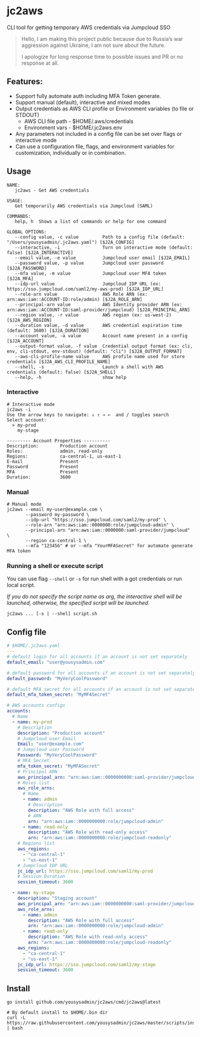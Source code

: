 # jc2aws
CLI tool for getting temporary AWS credentials via Jumpcloud SSO

> Hello, I am making this project public because due to Russia’s war aggression against Ukraine, I am not sure about the future.
>
> I apologize for long response time to possible issues and PR or no response at all.

## Features:
- Support fully automate auth including MFA Token generate.
- Support manual (default), interactive and mixed modes
- Output credentials as AWS CLI profile or Environment variables (to file or STDOUT)
  - AWS CLI file path - $HOME/.aws/credentials
  - Environment vars - $HOME/.jc2aws.env
- Any parameters not included in a config file can be set over flags or interactive mode
- Can use a configuration file, flags, and environment variables for customization, individually or in combination.


## Usage
```
NAME:
   jc2aws - Get AWS credentials

USAGE:
   Get temporarily AWS credentials via Jumpcloud (SAML)

COMMANDS:
   help, h  Shows a list of commands or help for one command

GLOBAL OPTIONS:
   --config value, -c value         Path to a config file (default: "/Users/yousysadmin/.jc2aws.yaml") [$J2A_CONFIG]
   --interactive, -i                Turn on interactive mode (default: false) [$J2A_INTERACTIVE]
   --email value, -e value          Jumpcloud user email [$J2A_EMAIL]
   --password value, -p value       Jumpcloud user password [$J2A_PASSWORD]
   --mfa value, -m value            Jumpcloud user MFA token [$J2A_MFA]
   --idp-url value                  Jumpcloud IDP URL (ex: https://sso.jumpcloud.com/saml2/my-aws-prod) [$J2A_IDP_URL]
   --role-arn value                 AWS Role ARN (ex: arn:aws:iam::ACCOUNT-ID:role/admin) [$J2A_ROLE_ARN]
   --principal-arn value            AWS Identity provider ARN (ex: arn:aws:iam::ACCOUNT-ID:saml-provider/jumpcloud) [$J2A_PRINCIPAL_ARN]
   --region value, -r value         AWS region (ex: us-west-2) [$J2A_AWS_REGION]
   --duration value, -d value       AWS credential expiration time (default: 3600) [$J2A_DURATION]
   --account value, -a value        Account name present in a config [$J2A_ACCOUNT]
   --output-format value, -f value  Credential output format (ex: cli, env, cli-stdout, env-stdout) (default: "cli") [$J2A_OUTPUT_FORMAT]
   --aws-cli-profile-name value     AWS profile name used for store credentials [$J2A_AWS_CLI_PROFILE_NAME]
   --shell, -s                      Launch a shell with AWS credentials (default: false) [$J2A_SHELL]
   --help, -h                       show help
```
### Interactive
```shell
# Interactive mode 
jc2aws -i
Use the arrow keys to navigate: ↓ ↑ → ←  and / toggles search
Select account:
  > my-prod
    my-stage

--------- Account Properties ----------
Description:        Production account
Roles:              admin, read-only
Regions:            ca-central-1, us-east-1
E-mail              Present
Password            Present
MFA                 Present
Duration:           3600
```

### Manual
```shell
# Manual mode 
jc2aws --email my-user@example.com \
       --password my-password \
       --idp-url "https://sso.jumpcloud.com/saml2/my-prod" \
       --role-arn "arn:aws:iam::0000000:role/jumpcloud-admin" \
       --principal-arn "arn:aws:iam::0000000:saml-provider/jumpcloud" \
       --region ca-central-1 \
       --mfa "123456" # or --mfa "YourMFASecret" for automate generate MFA token
```

### Running a shell or execute script
You can use flag `--shell` or `-s` for run shell with a got credentials or run local script.

_If you do not specify the script name as arg, the interactive shell will be launched, otherwise, the specified script will be launched._
```shell
jc2aws ... [-s | --shel] script.sh
```

## Config file
```yaml
# $HOME/.jc2aws.yaml
---
# default login for all accounts if an account is not set separately
default_email: "user@yousysadmin.com"

# default password for all accounts if an account is not set separately
default_password: "MyVeryCoolPassword"

# default MFA secret for all accounts if an account is not set separately
default_mfa_token_secret: "MyMFASecret"

# AWS accounts configs
accounts:
  # Name
  - name: my-prod
    # Description
    description: "Production account"
    # Jumpcloud user Email
    Email: "user@example.com"
    # Jumpcloud user Password
    Password: "MyVeryCoolPassword"
    # MFA Secret
    mfa_token_secret: "MyMFASecret"
    # Principal ARN
    aws_principal_arn: "arn:aws:iam::0000000000:saml-provider/jumpcloud"
    # Roles list
    aws_role_arns:
      # Name
      - name: admin
        # Description
        description: "AWS Role with full access"
        # ARN
        arn: "arn:aws:iam::0000000000:role/jumpcloud-admin"
      - name: read-only
        description: "AWS Role with read-only access"
        arn: "arn:aws:iam::0000000000:role/jumpcloud-readonly"
    # Regions list
    aws_regions:
      - "ca-central-1"
      - "us-east-1"
    # Jumpcloud IDP URL
    jc_idp_url: https://sso.jumpcloud.com/saml2/my-prod
    # Session Duration
    session_timeout: 3600

  - name: my-stage
    description: "Staging account"
    aws_principal_arn: "arn:aws:iam::0000000000:saml-provider/jumpcloud"
    aws_role_arns:
      - name: admin
        description: "AWS Role with full access"
        arn: "arn:aws:iam::0000000000:role/jumpcloud-admin"
      - name: read-only
        description: "AWS Role with read-only access"
        arn: "arn:aws:iam::0000000000:role/jumpcloud-readonly"
    aws_regions:
      - "ca-central-1"
      - "us-east-1"
    jc_idp_url: https://sso.jumpcloud.com/saml2/my-stage
    session_timeout: 3600

```

## Install 

```shell
go install github.com/yousysadmin/jc2aws/cmd/jc2aws@latest
```

```shell
# By default install to $HOME/.bin dir
curl -L https://raw.githubusercontent.com/yousysadmin/jc2aws/master/scripts/install.sh | bash
```
